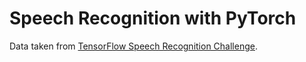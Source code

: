 # Speech Recognition with PyTorch

Data taken from [TensorFlow Speech Recognition Challenge]('https:\\\\www.kaggle.com\\competitions\\tensorflow-speech-recognition-challenge\\overview').